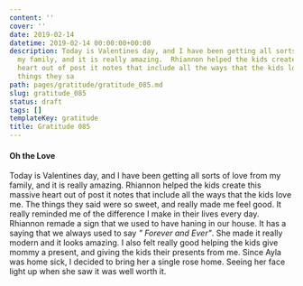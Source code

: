 ```yaml
---
content: ''
cover: ''
date: 2019-02-14
datetime: 2019-02-14 00:00:00+00:00
description: Today is Valentines day, and I have been getting all sorts of love from
  my family, and it is really amazing.  Rhiannon helped the kids create this massive
  heart out of post it notes that include all the ways that the kids love me.  The
  things they sa
path: pages/gratitude/gratitude_085.md
slug: gratitude_085
status: draft
tags: []
templateKey: gratitude
title: Gratitude 085
---
```


#### Oh the Love


Today is Valentines day, and I have been getting all sorts of love from my family, and it is really amazing.  Rhiannon helped the kids create this massive heart out of post it notes that include all the ways that the kids love me.  The things they said were so sweet, and really made me feel good.  It really reminded me of the difference I make in their lives every day.  Rhiannon remade a sign that we used to have haning in our house.  It has a saying that we always used to say _" Forever and Ever"_.  She made it really modern and it looks amazing.  I also felt really good helping the kids give mommy a present, and giving the kids their presents from me.  Since Ayla was home sick, I decided to bring her a single rose home.  Seeing her face light up when she saw it was well worth it.